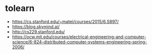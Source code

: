 # tolearn

* https://cs.stanford.edu/~matei/courses/2015/6.S897/
* https://blog.skymind.ai/
* http://cs229.stanford.edu/
* https://ocw.mit.edu/courses/electrical-engineering-and-computer-science/6-824-distributed-computer-systems-engineering-spring-2006/
